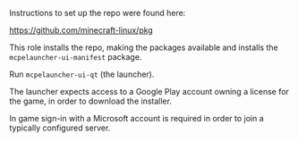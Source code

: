 Instructions to set up the repo were found here:

  https://github.com/minecraft-linux/pkg

This role installs the repo, making the packages available and installs the
`mcpelauncher-ui-manifest` package.

Run `mcpelauncher-ui-qt` (the launcher).

The launcher expects access to a Google Play account
owning a license for the game, in order to download the installer.  

In game sign-in with a Microsoft account is required in order to join a
typically configured server.
